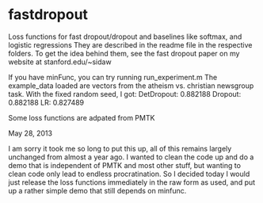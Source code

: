 fastdropout
===========
Loss functions for fast dropout/dropout and baselines like softmax, and logistic regressions
They are described in the readme file in the respective folders.
To get the idea behind them, see the fast dropout paper on my website at stanford.edu/~sidaw

If you have minFunc, you can try running run_experiment.m
The example_data loaded are vectors from the atheism vs. christian newsgroup task.
With the fixed random seed, I got:
DetDropout: 0.882188
Dropout: 0.882188
LR: 0.827489

Some loss functions are adpated from PMTK

May 28, 2013

I am sorry it took me so long to put this up, all of this remains largely unchanged from almost a year ago.
I wanted to clean the code up and do a demo that is independent of PMTK and most other stuff,
but wanting to clean code only lead to endless procratination.
So I decided today I would just release the loss functions immediately in the raw form as used,
and put up a rather simple demo that still depends on minfunc.



